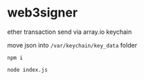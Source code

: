 # web3signer
ether transaction send via array.io keychain

move json into `/var/keychain/key_data` folder

`npm i`

`node index.js`
